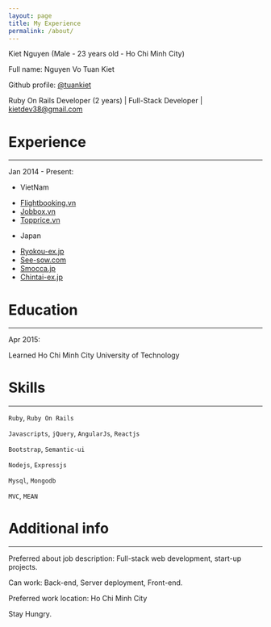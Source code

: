 ```yaml
---
layout: page
title: My Experience
permalink: /about/
---
```


Kiet Nguyen (Male - 23 years old - Ho Chi Minh City)

Full name: Nguyen Vo Tuan Kiet

Github profile: [@tuankiet](https://github.com/tuankiet)

Ruby On Rails Developer (2 years) | Full-Stack Developer | [kietdev38@gmail.com](mailto:kietdev38@gmail.com)

# Experience

---

Jan 2014 - Present:

* VietNam

- [Flightbooking.vn](http://flightbooking.vn)
- [Jobbox.vn](http://jobbox.vn)
- [Topprice.vn](http://topprice.vn)

* Japan

- [Ryokou-ex.jp](http://ryokou-ex.jp)
- [See-sow.com](http://see-sow.com)
- [Smocca.jp](http://smocca.jp)
- [Chintai-ex.jp](http://Chintai-ex.jp)

# Education

---

Apr 2015:

Learned Ho Chi Minh City University of Technology

# Skills

---

`Ruby`, `Ruby On Rails`

`Javascripts`, `jQuery`, `AngularJs`, `Reactjs`

`Bootstrap`, `Semantic-ui`

`Nodejs`, `Expressjs`

`Mysql`, `Mongodb`

`MVC`, `MEAN`

# Additional info

---

Preferred about job description: Full-stack web development, start-up projects.

Can work: Back-end, Server deployment, Front-end.

Preferred work location: Ho Chi Minh City

Stay Hungry.
